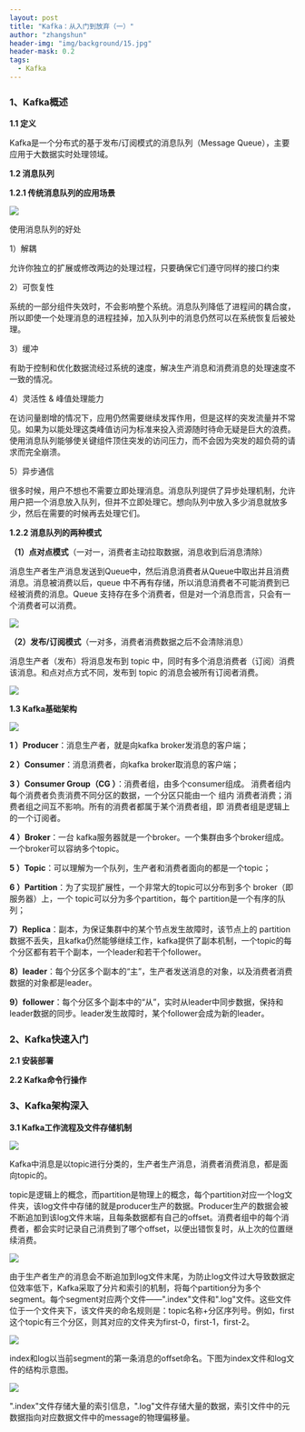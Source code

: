 ```yaml
---
layout: post
title: "Kafka：从入门到放弃（一）"
author: "zhangshun"
header-img: "img/background/15.jpg"
header-mask: 0.2
tags:
  - Kafka
---
```


### 1、Kafka概述

**1.1 定义**

Kafka是一个分布式的基于发布/订阅模式的消息队列（Message Queue），主要应用于大数据实时处理领域。

**1.2 消息队列**

**1.2.1 传统消息队列的应用场景**

![](/img/in-post/2020-08-14-kafka从入门到放弃（一）/消息队列应用场景.png)

使用消息队列的好处

1）解耦

允许你独立的扩展或修改两边的处理过程，只要确保它们遵守同样的接口约束

2）可恢复性

系统的一部分组件失效时，不会影响整个系统。消息队列降低了进程间的耦合度，所以即使一个处理消息的进程挂掉，加入队列中的消息仍然可以在系统恢复后被处理。

3）缓冲

有助于控制和优化数据流经过系统的速度，解决生产消息和消费消息的处理速度不一致的情况。

4）灵活性 & 峰值处理能力

在访问量剧增的情况下，应用仍然需要继续发挥作用，但是这样的突发流量并不常见。如果为以能处理这类峰值访问为标准来投入资源随时待命无疑是巨大的浪费。使用消息队列能够使关键组件顶住突发的访问压力，而不会因为突发的超负荷的请求而完全崩溃。

5）异步通信

很多时候，用户不想也不需要立即处理消息。消息队列提供了异步处理机制，允许用户把一个消息放入队列，但并不立即处理它。想向队列中放入多少消息就放多少，然后在需要的时候再去处理它们。

**1.2.2 消息队列的两种模式**

**（1）点对点模式**（一对一，消费者主动拉取数据，消息收到后消息清除）

消息生产者生产消息发送到Queue中，然后消息消费者从Queue中取出并且消费消息。消息被消费以后，queue 中不再有存储，所以消息消费者不可能消费到已经被消费的消息。Queue 支持存在多个消费者，但是对一个消息而言，只会有一个消费者可以消费。

![](/img/in-post/2020-08-14-kafka从入门到放弃（一）/消息队列点对点模式.png)

**（2）发布/订阅模式**（一对多，消费者消费数据之后不会清除消息）

消息生产者（发布）将消息发布到 topic 中，同时有多个消息消费者（订阅）消费该消息。和点对点方式不同，发布到 topic 的消息会被所有订阅者消费。

![](/img/in-post/2020-08-14-kafka从入门到放弃（一）/消息队列发布订阅模式.png)

**1.3 Kafka基础架构**

![](/img/in-post/2020-08-14-kafka从入门到放弃（一）/kafka基础架构.png)

**1 ）Producer**：消息生产者，就是向kafka broker发消息的客户端；

**2 ）Consumer**：消息消费者，向kafka broker取消息的客户端；

**3 ）Consumer Group（CG ）**：消费者组，由多个consumer组成。 消费者组内每个消费者负责消费不同分区的数据，一个分区只能由一个 组内 消费者消费；消费者组之间互不影响。所有的消费者都属于某个消费者组，即 消费者组是逻辑上的一个订阅者。

**4 ）Broker**：一台 kafka服务器就是一个broker。一个集群由多个broker组成。一个broker可以容纳多个topic。

**5 ）Topic**：可以理解为一个队列，生产者和消费者面向的都是一个topic；

**6 ）Partition**：为了实现扩展性，一个非常大的topic可以分布到多个 broker（即服务器）上，一个 topic可以分为多个partition，每个 partition是一个有序的队列；

**7）Replica**：副本，为保证集群中的某个节点发生故障时，该节点上的 partition数据不丢失，且kafka仍然能够继续工作，kafka提供了副本机制，一个topic的每个分区都有若干个副本，一个leader和若干个follower。

**8）leader**：每个分区多个副本的“主”，生产者发送消息的对象，以及消费者消费数据的对象都是leader。

**9）follower**：每个分区多个副本中的“从”，实时从leader中同步数据，保持和leader数据的同步。leader发生故障时，某个follower会成为新的leader。

### 2、Kafka快速入门

**2.1 安装部署**

**2.2 Kafka命令行操作**

### 3、Kafka架构深入

**3.1 Kafka工作流程及文件存储机制**

![](/img/in-post/2020-08-14-kafka从入门到放弃（一）/kafka工作流程.png)

Kafka中消息是以topic进行分类的，生产者生产消息，消费者消费消息，都是面向topic的。

topic是逻辑上的概念，而partition是物理上的概念，每个partition对应一个log文件夹，该log文件中存储的就是producer生产的数据。Producer生产的数据会被不断追加到该log文件末端，且每条数据都有自己的offset。消费者组中的每个消费者，都会实时记录自己消费到了哪个offset，以便出错恢复时，从上次的位置继续消费。

![](/img/in-post/2020-08-14-kafka从入门到放弃（一）/kafka文件存储机制.png)

由于生产者生产的消息会不断追加到log文件末尾，为防止log文件过大导致数据定位效率低下，Kafka采取了分片和索引的机制，将每个partition分为多个segment。每个segment对应两个文件——".index"文件和".log"文件。这些文件位于一个文件夹下，该文件夹的命名规则是：topic名称+分区序列号。例如，first这个topic有三个分区，则其对应的文件夹为first-0，first-1，first-2。

![](/img/in-post/2020-08-14-kafka从入门到放弃（一）/partiti中index-log文件.png)

index和log以当前segment的第一条消息的offset命名。下图为index文件和log文件的结构示意图。

![](/img/in-post/2020-08-14-kafka从入门到放弃（一）/index文件和log文件详解.png)

".index"文件存储大量的索引信息，".log"文件存储大量的数据，索引文件中的元数据指向对应数据文件中的message的物理偏移量。
